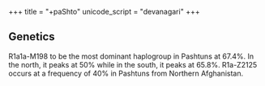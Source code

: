 +++
title = "+paShto"
unicode_script = "devanagari"
+++

## Genetics
R1a1a-M198 to be the most dominant haplogroup in Pashtuns at 67.4%. In the north, it peaks at 50% while in the south, it peaks at 65.8%. R1a-Z2125 occurs at a frequency of 40% in Pashtuns from Northern Afghanistan.